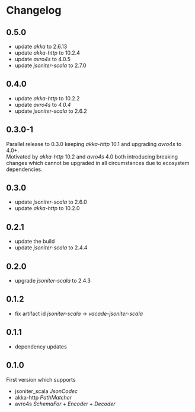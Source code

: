 # Changelog

## 0.5.0
* update _akka_ to 2.6.13
* update _akka-http_ to 10.2.4
* update _avro4s_ to 4.0.5
* update _jsoniter-scala_ to 2.7.0

## 0.4.0
* update _akka-http_ to 10.2.2
* update _avro4s_ to _4.0.4_
* update _jsoniter-scala_ to 2.6.2

## 0.3.0-1
Parallel release to 0.3.0 keeping _akka-http_ 10.1 and upgrading _avro4s_ to 4.0+.  
Motivated by _akka-http_ 10.2 and _avro4s_ 4.0 both introducing breaking changes which cannot be upgraded in all
circumstances due to ecosystem dependencies.

## 0.3.0
* update _jsoniter-scala_ to 2.6.0
* update _akka-http_ to 10.2.0

## 0.2.1
* update the build
* update _jsoniter-scala_ to 2.4.4

## 0.2.0
* upgrade _jsoniter-scala_ to 2.4.3

## 0.1.2
* fix artifact id _jsoniter-scala_ -> _vacade-jsoniter-scala_

## 0.1.1
* dependency updates

## 0.1.0
First version which supports
* jsoniter_scala _JsonCodec_
* akka-http _PathMatcher_
* avro4s _SchemaFor_ + _Encoder_ + _Decoder_
 